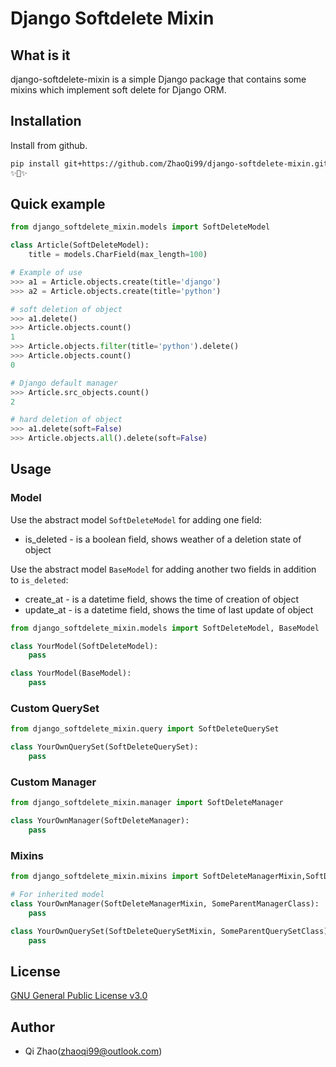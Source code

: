 # Django Softdelete Mixin
## What is it
django-softdelete-mixin is a simple Django package that contains some mixins which implement soft delete for Django ORM.

## Installation
Install from github.
```bash
pip install git+https://github.com/ZhaoQi99/django-softdelete-mixin.git
✨🍰✨
```
## Quick example
```python
from django_softdelete_mixin.models import SoftDeleteModel

class Article(SoftDeleteModel):
    title = models.CharField(max_length=100)

# Example of use
>>> a1 = Article.objects.create(title='django')
>>> a2 = Article.objects.create(title='python')

# soft deletion of object
>>> a1.delete()  
>>> Article.objects.count()
1
>>> Article.objects.filter(title='python').delete()
>>> Article.objects.count()
0

# Django default manager
>>> Article.src_objects.count()
2

# hard deletion of object
>>> a1.delete(soft=False)  
>>> Article.objects.all().delete(soft=False)
```

## Usage
### Model
Use the abstract model `SoftDeleteModel` for adding one field:
* is_deleted - is a boolean field, shows weather of a deletion state of object

Use the abstract model `BaseModel` for adding another two fields in addition to `is_deleted`:
* create_at - is a datetime field, shows the time of creation of object
* update_at - is a datetime field, shows the time of last update of object

```python
from django_softdelete_mixin.models import SoftDeleteModel, BaseModel

class YourModel(SoftDeleteModel):
    pass

class YourModel(BaseModel):
    pass
```
### Custom QuerySet
```python
from django_softdelete_mixin.query import SoftDeleteQuerySet

class YourOwnQuerySet(SoftDeleteQuerySet):
    pass
```
### Custom Manager
```python
from django_softdelete_mixin.manager import SoftDeleteManager

class YourOwnManager(SoftDeleteManager):
    pass
```

### Mixins
```python
from django_softdelete_mixin.mixins import SoftDeleteManagerMixin,SoftDeleteQuerySetMixin

# For inherited model
class YourOwnManager(SoftDeleteManagerMixin, SomeParentManagerClass):
    pass

class YourOwnQuerySet(SoftDeleteQuerySetMixin, SomeParentQuerySetClass):
    pass
```
## License
[GNU General Public License v3.0](https://github.com/ZhaoQi99/django-softdelete-mixin/blob/main/LICENSE)
## Author
* Qi Zhao([zhaoqi99@outlook.com](mailto:zhaoqi99@outlook.com))